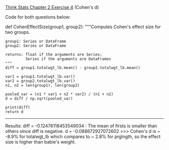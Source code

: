 [Think Stats Chapter 2 Exercise 4](http://greenteapress.com/thinkstats2/html/thinkstats2003.html#toc24) (Cohen's d)

>>
Code for both questions below:

def CohenEffectSize(group1, group2):
    """Computes Cohen's effect size for two groups.
    
    group1: Series or DataFrame
    group2: Series or DataFrame
    
    returns: float if the arguments are Series;
             Series if the arguments are DataFrames
    """
    diff = group1.totalwgt_lb.mean() - group2.totalwgt_lb.mean()

    var1 = group1.totalwgt_lb.var()
    var2 = group2.totalwgt_lb.var()
    n1, n2 = len(group1), len(group2)

    pooled_var = (n1 * var1 + n2 * var2) / (n1 + n2)
    d = diff / np.sqrt(pooled_var)
    
    print(diff)
    return d
***********************
Results:
diff = -0.12476118453549034 : The mean of firsts is smaller than others since diff is negative.
d = -0.088672927072602  >>> Cohen's d is ~ -8.9% for totalwgt_lb which compares to ~ 2.8% for prglngth, so the effect size is higher than babie's weight.

